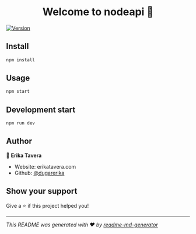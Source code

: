 <h1 align="center">Welcome to nodeapi 👋</h1>
<p>
  <a href="https://www.npmjs.com/package/nodeapi" target="_blank">
    <img alt="Version" src="https://img.shields.io/npm/v/nodeapi.svg">
  </a>
</p>

## Install

```sh
npm install
```

## Usage

```sh
npm start
```

## Development start

```sh
npm run dev
```

## Author

👤 **Erika Tavera**

* Website: erikatavera.com
* Github: [@dugarerika](https://github.com/dugarerika)

## Show your support

Give a ⭐️ if this project helped you!

***
_This README was generated with ❤️ by [readme-md-generator](https://github.com/kefranabg/readme-md-generator)_